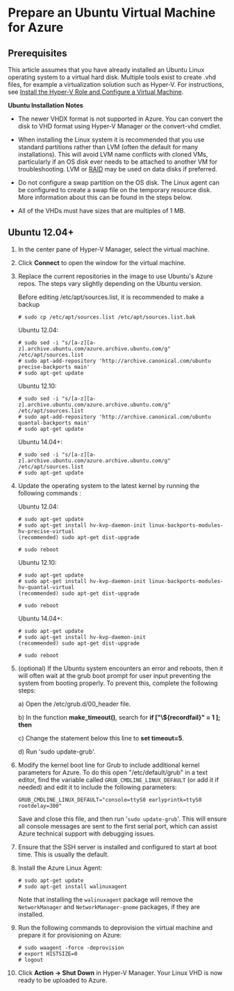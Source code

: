 <properties urlDisplayName="Upload an Ubuntu Linux VHD" pageTitle="Create and upload an Ubuntu Linux VHD in Azure" metaKeywords="Azure VHD, uploading Linux VHD, Ubuntu" description="Learn to create and upload an Azure virtual hard disk (VHD) that contains an Ubuntu Linux operating system." metaCanonical="" services="virtual-machines" documentationCenter="" title="Creating and Uploading a Virtual Hard Disk that Contains an Ubuntu Linux Operating System" authors="kathydav" solutions="" manager="timlt" editor="tysonn" />

<tags ms.service="virtual-machines" ms.workload="infrastructure-services" ms.tgt_pltfrm="vm-linux" ms.devlang="na" ms.topic="article" ms.date="06/05/2014" ms.author="kathydav, szarkos"></tags>

# Prepare an Ubuntu Virtual Machine for Azure

## Prerequisites

This article assumes that you have already installed an Ubuntu Linux operating system to a virtual hard disk. Multiple tools exist to create .vhd files, for example a virtualization solution such as Hyper-V. For instructions, see [Install the Hyper-V Role and Configure a Virtual Machine][Install the Hyper-V Role and Configure a Virtual Machine].

**Ubuntu Installation Notes**

-   The newer VHDX format is not supported in Azure. You can convert the disk to VHD format using Hyper-V Manager or the convert-vhd cmdlet.

-   When installing the Linux system it is recommended that you use standard partitions rather than LVM (often the default for many installations). This will avoid LVM name conflicts with cloned VMs, particularly if an OS disk ever needs to be attached to another VM for troubleshooting. LVM or [RAID][RAID] may be used on data disks if preferred.

-   Do not configure a swap partition on the OS disk. The Linux agent can be configured to create a swap file on the temporary resource disk. More information about this can be found in the steps below.

-   All of the VHDs must have sizes that are multiples of 1 MB.

## <span id="ubuntu"></span> </a>Ubuntu 12.04+

1.  In the center pane of Hyper-V Manager, select the virtual machine.

2.  Click **Connect** to open the window for the virtual machine.

3.  Replace the current repositories in the image to use Ubuntu's Azure repos. The steps vary slightly depending on the Ubuntu version.

    Before editing /etc/apt/sources.list, it is recommended to make a backup

        # sudo cp /etc/apt/sources.list /etc/apt/sources.list.bak

    Ubuntu 12.04:

        # sudo sed -i "s/[a-z][a-z].archive.ubuntu.com/azure.archive.ubuntu.com/g" /etc/apt/sources.list
        # sudo apt-add-repository 'http://archive.canonical.com/ubuntu precise-backports main'
        # sudo apt-get update

    Ubuntu 12.10:

        # sudo sed -i "s/[a-z][a-z].archive.ubuntu.com/azure.archive.ubuntu.com/g" /etc/apt/sources.list
        # sudo apt-add-repository 'http://archive.canonical.com/ubuntu quantal-backports main'
        # sudo apt-get update

    Ubuntu 14.04+:

        # sudo sed -i "s/[a-z][a-z].archive.ubuntu.com/azure.archive.ubuntu.com/g" /etc/apt/sources.list
        # sudo apt-get update

4.  Update the operating system to the latest kernel by running the following commands :

    Ubuntu 12.04:

        # sudo apt-get update
        # sudo apt-get install hv-kvp-daemon-init linux-backports-modules-hv-precise-virtual
        (recommended) sudo apt-get dist-upgrade

        # sudo reboot

    Ubuntu 12.10:

        # sudo apt-get update
        # sudo apt-get install hv-kvp-daemon-init linux-backports-modules-hv-quantal-virtual
        (recommended) sudo apt-get dist-upgrade

        # sudo reboot

    Ubuntu 14.04+:

        # sudo apt-get update
        # sudo apt-get install hv-kvp-daemon-init
        (recommended) sudo apt-get dist-upgrade

        # sudo reboot

5.  (optional) If the Ubuntu system encounters an error and reboots, then it will often wait at the grub boot prompt for user input preventing the system from booting properly. To prevent this, complete the following steps:

    a) Open the /etc/grub.d/00\_header file.

    b) In the function **make\_timeout()**, search for **if ["\\${recordfail}" = 1 ]; then**

    c) Change the statement below this line to **set timeout=5**.

    d) Run 'sudo update-grub'.

6.  Modify the kernel boot line for Grub to include additional kernel parameters for Azure. To do this open "/etc/default/grub" in a text editor, find the variable called `GRUB_CMDLINE_LINUX_DEFAULT` (or add it if needed) and edit it to include the following parameters:

        GRUB_CMDLINE_LINUX_DEFAULT="console=ttyS0 earlyprintk=ttyS0 rootdelay=300"

    Save and close this file, and then run '`sudo update-grub`'. This will ensure all console messages are sent to the first serial port, which can assist Azure technical support with debugging issues.

7.  Ensure that the SSH server is installed and configured to start at boot time. This is usually the default.

8.  Install the Azure Linux Agent:

        # sudo apt-get update
        # sudo apt-get install walinuxagent

    Note that installing the `walinuxagent` package will remove the `NetworkManager` and `NetworkManager-gnome` packages, if they are installed.

9.  Run the following commands to deprovision the virtual machine and prepare it for provisioning on Azure:

        # sudo waagent -force -deprovision
        # export HISTSIZE=0
        # logout

10. Click **Action -\> Shut Down** in Hyper-V Manager. Your Linux VHD is now ready to be uploaded to Azure.

  [Install the Hyper-V Role and Configure a Virtual Machine]: http://technet.microsoft.com/library/hh846766.aspx
  [RAID]: ../virtual-machines-linux-configure-raid
